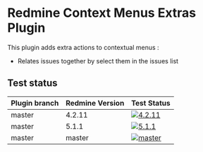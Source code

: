 Redmine Context Menus Extras Plugin
======================

This plugin adds extra actions to contextual menus :

- Relates issues together by select them in the issues list

## Test status

| Plugin branch | Redmine Version | Test Status       |
|---------------|-----------------|-------------------|
| master        | 4.2.11          | [![4.2.11][1]][5] |
| master        | 5.1.1           | [![5.1.1][2]][5]  |
| master        | master          | [![master][4]][5] |

[1]: https://github.com/nanego/redmine_context_menus_extras/actions/workflows/4_2_11.yml/badge.svg
[2]: https://github.com/nanego/redmine_context_menus_extras/actions/workflows/5_1_1.yml/badge.svg
[4]: https://github.com/nanego/redmine_context_menus_extras/actions/workflows/master.yml/badge.svg
[5]: https://github.com/nanego/redmine_context_menus_extras/actions
